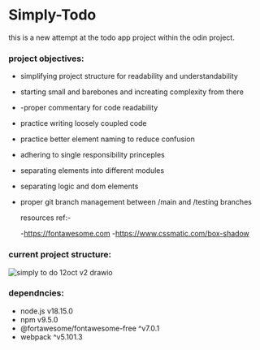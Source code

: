 # Simply-Todo
this is a new attempt at the todo app project within the odin project.

### project objectives:

- simplifying project structure for readability and understandability
- starting small and barebones and increating complexity from there
- -proper commentary  for code readability
- practice writing loosely coupled code 
- practice better element naming to reduce confusion
- adhering to single responsibility princeples
- separating elements into different modules
- separating logic and dom elements
- proper git branch management between /main and /testing branches

  resources ref:-

  -https://fontawesome.com
  -https://www.cssmatic.com/box-shadow
  
### current project structure:
![simply to do 12oct v2 drawio](https://github.com/user-attachments/assets/654e6544-7f80-42dc-b68f-1ed174311995)<?xml version="1.0" encoding="UTF-8"?>

### dependncies:

- node.js v18.15.0
- npm v9.5.0
- @fortawesome/fontawesome-free ^v7.0.1
- webpack ^v5.101.3

